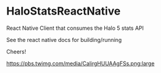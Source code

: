 # HaloStatsReactNative

React Native Client that consumes the Halo 5 stats API 

See the react native docs for building/running 

Cheers! 

https://pbs.twimg.com/media/CalirgHUUAAgFSs.png:large
